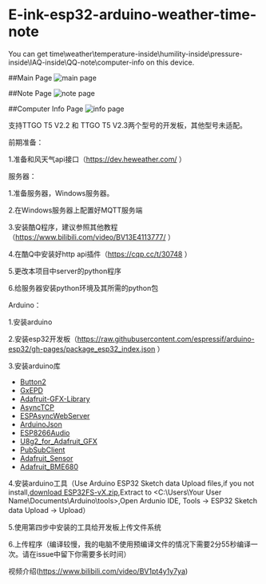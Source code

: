 # E-ink-esp32-arduino-weather-time-note
You can get time\weather\temperature-inside\humility-inside\pressure-inside\IAQ-inside\QQ-note\computer-info on this device.

##Main Page
![main page](https://github.com/Eddddddddy/E-ink-esp32-arduino-weather-time-note/blob/master/image/mainpage.JPG)

##Note Page
![note page](https://github.com/Eddddddddy/E-ink-esp32-arduino-weather-time-note/blob/master/image/notepage.JPG)

##Computer Info Page
![info page](https://github.com/Eddddddddy/E-ink-esp32-arduino-weather-time-note/blob/master/image/infopage.JPG)

支持TTGO T5 V2.2 和 TTGO T5 V2.3两个型号的开发板，其他型号未适配。

前期准备：

1.准备和风天气api接口（https://dev.heweather.com/ ）



服务器：

1.准备服务器，Windows服务器。

2.在Windows服务器上配置好MQTT服务端

3.安装酷Q程序，建议参照其他教程（https://www.bilibili.com/video/BV13E4113777/ ）

4.在酷Q中安装好http api插件（https://cqp.cc/t/30748 ）

5.更改本项目中server的python程序

6.给服务器安装python环境及其所需的python包



Arduino：

1.安装arduino

2.安装esp32开发板（https://raw.githubusercontent.com/espressif/arduino-esp32/gh-pages/package_esp32_index.json ）

3.安装arduino库
- [Button2](https://github.com/lewisxhe/Button2)<fork branch>
- [GxEPD](https://github.com/lewisxhe/GxEPD)<fork branch>
- [Adafruit-GFX-Library](https://github.com/adafruit/Adafruit-GFX-Library)
- [AsyncTCP](https://github.com/me-no-dev/AsyncTCP)
- [ESPAsyncWebServer](https://github.com/me-no-dev/ESPAsyncWebServer)
- [ArduinoJson](https://github.com/bblanchon/ArduinoJson/releases)
- [ESP8266Audio](https://github.com/earlephilhower/ESP8266Audio)
- [U8g2_for_Adafruit_GFX](https://github.com/olikraus/U8g2_for_Adafruit_GFX)
- [PubSubClient](https://github.com/knolleary/pubsubclient)
- [Adafruit_Sensor](https://github.com/adafruit/Adafruit_Sensor)
- [Adafruit_BME680](https://github.com/adafruit/Adafruit_BME680)
  
4.安装arduino工具（Use Arduino ESP32 Sketch data Upload files,if you not install,[download ESP32FS-vX.zip](https://github.com/me-no-dev/arduino-esp32fs-plugin/releases),Extract to <C:\Users\Your User Name\Documents\Arduino\tools>,Open Ardunio IDE,  Tools -> ESP32 Sketch data Upload -> Upload）

5.使用第四步中安装的工具给开发板上传文件系统

6.上传程序（编译较慢，我的电脑不使用预编译文件的情况下需要2分55秒编译一次。请在issue中留下你需要多长时间）



视频介绍(https://www.bilibili.com/video/BV1pt4y1y7ya)

